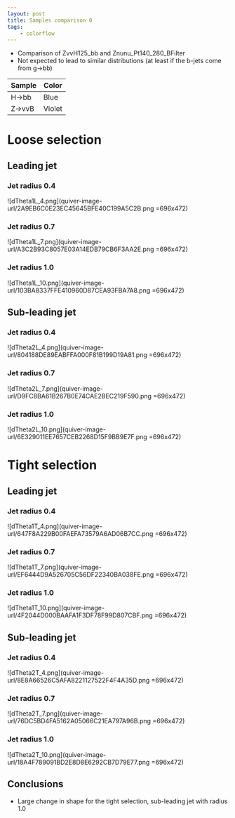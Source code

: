 ```yaml
---
layout: post
title: Samples comparison 0
tags: 
    - colorflow
---
```


- Comparison of ZvvH125_bb and Znunu_Pt140_280_BFilter
- Not expected to lead to similar distributions (at least if the b-jets come from g->bb)

| Sample | Color  |
| ------ | ------ |
| H->bb  | Blue   |
| Z->vvB | Violet |

# Loose selection
## Leading jet
### Jet radius 0.4
![dTheta1L_4.png](quiver-image-url/2A9EB6C0E23EC45645BFE40C199A5C2B.png =696x472)
### Jet radius 0.7
![dTheta1L_7.png](quiver-image-url/A3C2B93C8057E03A14EDB79CB6F3AA2E.png =696x472)
### Jet radius 1.0
![dTheta1L_10.png](quiver-image-url/103BA8337FFE410960D87CEA93FBA7A8.png =696x472)
## Sub-leading jet
### Jet radius 0.4
![dTheta2L_4.png](quiver-image-url/804188DE89EABFFA000F81B199D19A81.png =696x472)
### Jet radius 0.7
![dTheta2L_7.png](quiver-image-url/D9FC8BA61B267B0E74CAE2BEC219F590.png =696x472)
### Jet radius 1.0
![dTheta2L_10.png](quiver-image-url/6E329011EE7657CEB2268D15F9BB9E7F.png =696x472)

# Tight selection
## Leading jet
### Jet radius 0.4
![dTheta1T_4.png](quiver-image-url/647F8A229B00FAEFA73579A6AD06B7CC.png =696x472)
### Jet radius 0.7
![dTheta1T_7.png](quiver-image-url/EF6444D9A526705C56DF22340BA038FE.png =696x472)
### Jet radius 1.0
![dTheta1T_10.png](quiver-image-url/4F2044D000BAAFA1F3DF78F99D807CBF.png =696x472)
## Sub-leading jet
### Jet radius 0.4
![dTheta2T_4.png](quiver-image-url/8E8A66526C5AFA8221127522F4F4A35D.png =696x472)
### Jet radius 0.7
![dTheta2T_7.png](quiver-image-url/76DC5BD4FA5162A05066C21EA797A96B.png =696x472)
### Jet radius 1.0
![dTheta2T_10.png](quiver-image-url/18A4F789091BD2E8D8E6292CB7D79E77.png =696x472)

## Conclusions
- Large change in shape for the tight selection, sub-leading jet with radius 1.0

